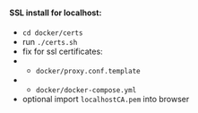 #### SSL install for localhost:

- ```cd docker/certs```
- run ```./certs.sh```
- fix for ssl certificates:
- - ```docker/proxy.conf.template```
- - ```docker/docker-compose.yml```
- optional import ```localhostCA.pem``` into browser